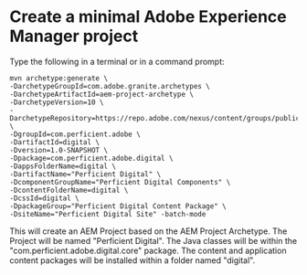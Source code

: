 # Create a minimal Adobe Experience Manager project

Type the following in a terminal or in a command prompt:

```shell
mvn archetype:generate \
-DarchetypeGroupId=com.adobe.granite.archetypes \
-DarchetypeArtifactId=aem-project-archetype \
-DarchetypeVersion=10 \
-DarchetypeRepository=https://repo.adobe.com/nexus/content/groups/public/ \
-DgroupId=com.perficient.adobe \
-DartifactId=digital \
-Dversion=1.0-SNAPSHOT \
-Dpackage=com.perficient.adobe.digital \
-DappsFolderName=digital \
-DartifactName="Perficient Digital" \
-DcomponentGroupName="Perficient Digital Components" \
-DcontentFolderName=digital \
-DcssId=digital \
-DpackageGroup="Perficient Digital Content Package" \
-DsiteName="Perficient Digital Site" -batch-mode
```

This will create an AEM Project based on the AEM Project Archetype.  The Project will be named "Perficient Digital".  The Java classes will be within the "com.perficient.adobe.digital.core" package.  The content and application content packages will be installed within a folder named "digital".
